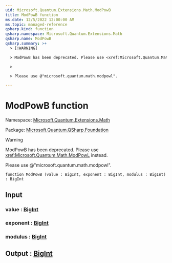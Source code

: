 ```yaml
---
uid: Microsoft.Quantum.Extensions.Math.ModPowB
title: ModPowB function
ms.date: 12/5/2022 12:00:00 AM
ms.topic: managed-reference
qsharp.kind: function
qsharp.namespace: Microsoft.Quantum.Extensions.Math
qsharp.name: ModPowB
qsharp.summary: >+
  > [!WARNING]

  > ModPowB has been deprecated. Please use <xref:Microsoft.Quantum.Math.ModPowL> instead.

  >

  > Please use @"microsoft.quantum.math.modpowl".

---
```


# ModPowB function

Namespace: [Microsoft.Quantum.Extensions.Math](xref:Microsoft.Quantum.Extensions.Math)

Package: [Microsoft.Quantum.QSharp.Foundation](https://nuget.org/packages/Microsoft.Quantum.QSharp.Foundation)


> [!WARNING]
> ModPowB has been deprecated. Please use <xref:Microsoft.Quantum.Math.ModPowL> instead.
>
> Please use @"microsoft.quantum.math.modpowl".



```qsharp
function ModPowB (value : BigInt, exponent : BigInt, modulus : BigInt) : BigInt
```


## Input

### value : [BigInt](xref:microsoft.quantum.qsharp.valueliterals#bigint-literals)




### exponent : [BigInt](xref:microsoft.quantum.qsharp.valueliterals#bigint-literals)




### modulus : [BigInt](xref:microsoft.quantum.qsharp.valueliterals#bigint-literals)





## Output : [BigInt](xref:microsoft.quantum.qsharp.valueliterals#bigint-literals)

